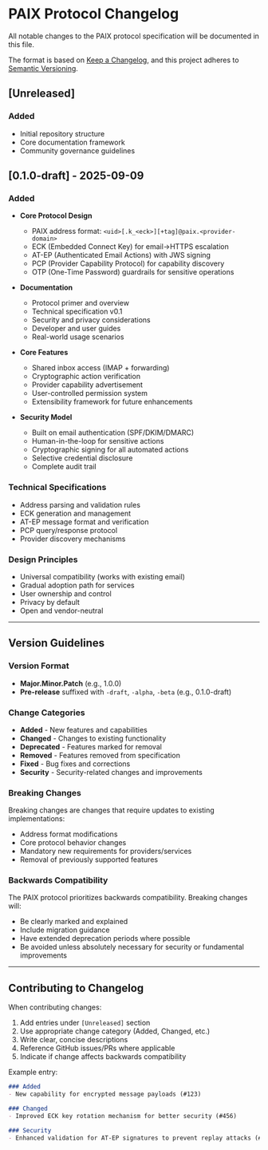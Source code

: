 # PAIX Protocol Changelog

All notable changes to the PAIX protocol specification will be documented in this file.

The format is based on [Keep a Changelog](https://keepachangelog.com/en/1.0.0/),
and this project adheres to [Semantic Versioning](https://semver.org/spec/v2.0.0.html).

## [Unreleased]

### Added
- Initial repository structure
- Core documentation framework
- Community governance guidelines

## [0.1.0-draft] - 2025-09-09

### Added
- **Core Protocol Design**
  - PAIX address format: `<uid>[.k_<eck>][+tag]@paix.<provider-domain>`
  - ECK (Embedded Connect Key) for email→HTTPS escalation
  - AT-EP (Authenticated Email Actions) with JWS signing
  - PCP (Provider Capability Protocol) for capability discovery
  - OTP (One-Time Password) guardrails for sensitive operations

- **Documentation**
  - Protocol primer and overview
  - Technical specification v0.1
  - Security and privacy considerations
  - Developer and user guides
  - Real-world usage scenarios

- **Core Features**
  - Shared inbox access (IMAP + forwarding)
  - Cryptographic action verification
  - Provider capability advertisement
  - User-controlled permission system
  - Extensibility framework for future enhancements

- **Security Model**
  - Built on email authentication (SPF/DKIM/DMARC)
  - Human-in-the-loop for sensitive actions
  - Cryptographic signing for all automated actions
  - Selective credential disclosure
  - Complete audit trail

### Technical Specifications
- Address parsing and validation rules
- ECK generation and management
- AT-EP message format and verification
- PCP query/response protocol
- Provider discovery mechanisms

### Design Principles
- Universal compatibility (works with existing email)
- Gradual adoption path for services
- User ownership and control
- Privacy by default
- Open and vendor-neutral

---

## Version Guidelines

### Version Format
- **Major.Minor.Patch** (e.g., 1.0.0)
- **Pre-release** suffixed with `-draft`, `-alpha`, `-beta` (e.g., 0.1.0-draft)

### Change Categories
- **Added** - New features and capabilities
- **Changed** - Changes to existing functionality
- **Deprecated** - Features marked for removal
- **Removed** - Features removed from specification
- **Fixed** - Bug fixes and corrections
- **Security** - Security-related changes and improvements

### Breaking Changes
Breaking changes are changes that require updates to existing implementations:
- Address format modifications
- Core protocol behavior changes
- Mandatory new requirements for providers/services
- Removal of previously supported features

### Backwards Compatibility
The PAIX protocol prioritizes backwards compatibility. Breaking changes will:
- Be clearly marked and explained
- Include migration guidance
- Have extended deprecation periods where possible
- Be avoided unless absolutely necessary for security or fundamental improvements

---

## Contributing to Changelog

When contributing changes:
1. Add entries under `[Unreleased]` section
2. Use appropriate change category (Added, Changed, etc.)
3. Write clear, concise descriptions
4. Reference GitHub issues/PRs where applicable
5. Indicate if change affects backwards compatibility

Example entry:
```markdown
### Added
- New capability for encrypted message payloads (#123)

### Changed
- Improved ECK key rotation mechanism for better security (#456)

### Security
- Enhanced validation for AT-EP signatures to prevent replay attacks (#789)
```